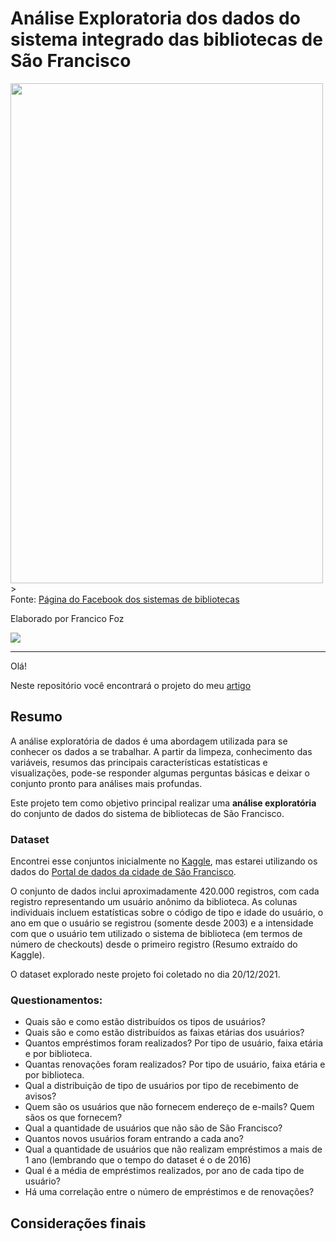 # Análise Exploratoria dos dados do sistema integrado das bibliotecas de São Francisco

<img src="https://scontent.fcpq3-1.fna.fbcdn.net/v/t31.18172-8/171711_10150153741865609_7118011_o.jpg?_nc_cat=104&ccb=1-5&_nc_sid=174925&_nc_ohc=nrjm7CEB4KoAX-wp8mZ&_nc_oc=AQmfCEz0DIw1kRpFOvq7F1nqFJYmISjhsxxMH9_nXL7AlvgfEuyOQMLwR1BLPCj5Du18a6dhr4qm4ayh57s7qvLM&_nc_ht=scontent.fcpq3-1.fna&oh=00_AT9Q-nP7ImC2uIKUI-rWwB14i6es2TtgYsTJc12fy-ZBIw&oe=61E8A7B4" height="800" width="500" align="middle"> ></a>  
Fonte: [Página do Facebook dos sistemas de bibliotecas](https://www.facebook.com/sfpl.org)


Elaborado por Francico Foz

<a href="https://img.shields.io/badge/author-gustavolq-blue.svg)](https://www.linkedin.com/in/francisco-tadeu-foz/" target="_blank"><img src="https://img.shields.io/badge/-LinkedIn-%230077B5?style=for-the-badge&logo=linkedin&logoColor=white" target="_blank"></a>  

---

Olá! 

Neste repositório você encontrará o projeto do meu [artigo]() 


## Resumo
A análise exploratória de dados é uma abordagem utilizada para se conhecer os dados a se trabalhar. 
A partir da limpeza, conhecimento das variáveis, resumos das principais características estatísticas e visualizações, pode-se responder algumas perguntas básicas e deixar o conjunto pronto para análises mais profundas.

Este projeto tem como objetivo principal realizar uma **análise exploratória** do conjunto de dados do sistema de bibliotecas de São Francisco. 

### Dataset

Encontrei esse conjuntos inicialmente no [Kaggle](https://www.kaggle.com/datasf/sf-library-usage-data?select=Library_Usage.csv), mas estarei utilizando os dados do [Portal de dados da cidade de São Francisco](https://data.sfgov.org/Culture-and-Recreation/Library-Usage/qzz6-2jup).

O conjunto de dados inclui aproximadamente 420.000 registros, com cada registro representando um usuário anônimo da biblioteca. As colunas individuais incluem estatísticas sobre o código de tipo e idade do usuário, o ano em que o usuário se registrou (somente desde 2003) e a intensidade com que o usuário tem utilizado o sistema de biblioteca (em termos de número de checkouts) desde o primeiro registro (Resumo extraído do Kaggle). 

O dataset explorado neste projeto foi coletado no dia 20/12/2021.

### Questionamentos:
*    Quais são e como estão distribuídos os tipos de usuários?
*    Quais são e como estão distribuídos as faixas etárias dos usuários? 
*    Quantos empréstimos foram realizados? Por tipo de usuário, faixa etária e por biblioteca.
*    Quantas renovações foram realizados? Por tipo de usuário, faixa etária e por biblioteca.
*    Qual a distribuição de tipo de usuários por tipo de recebimento de avisos?
*    Quem são os usuários que não fornecem endereço de e-mails? Quem sãos os que fornecem? 
*    Qual a quantidade de usuários que não são de São Francisco?
*    Quantos novos usuários foram entrando a cada ano?
*    Qual a quantidade de usuários que não realizam empréstimos a mais de 1 ano (lembrando que o tempo do dataset é o de 2016)
*    Qual é a média de empréstimos realizados,  por ano de cada tipo de usuário? 
*    Há uma correlação entre o número de empréstimos e de renovações? 



## Considerações finais


